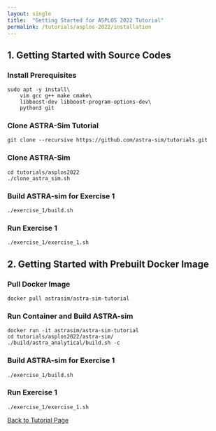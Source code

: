 ```yaml
---
layout: single
title:  "Getting Started for ASPLOS 2022 Tutorial"
permalink: /tutorials/asplos-2022/installation
---
```


## 1. Getting Started with Source Codes
### Install Prerequisites
```
sudo apt -y install\
    vim gcc g++ make cmake\
    libboost-dev libboost-program-options-dev\
    python3 git
```

### Clone ASTRA-Sim Tutorial
```
git clone --recursive https://github.com/astra-sim/tutorials.git
```

### Clone ASTRA-Sim
```
cd tutorials/asplos2022
./clone_astra_sim.sh
```

### Build ASTRA-sim for Exercise 1
```
./exercise_1/build.sh
```

### Run Exercise 1
```
./exercise_1/exercise_1.sh
```

## 2. Getting Started with Prebuilt Docker Image
### Pull Docker Image
```
docker pull astrasim/astra-sim-tutorial
```
### Run Container and Build ASTRA-sim
```
docker run -it astrasim/astra-sim-tutorial
cd tutorials/asplos2022/astra-sim/
./build/astra_analytical/build.sh -c
```

### Build ASTRA-sim for Exercise 1
```
./exercise_1/build.sh
```

### Run Exercise 1
```
./exercise_1/exercise_1.sh
```

<nav class="pagination">
    <a href="/tutorials/asplos-2022" class="pagination--pager">Back to Tutorial Page</a>
</nav>

